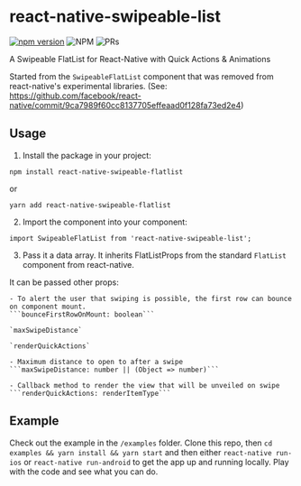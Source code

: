 # react-native-swipeable-list

[![npm version](https://badge.fury.io/js/react-native-swipeable-list.svg)](https://badge.fury.io/js/react-native-swipeable-list)
![NPM](https://img.shields.io/npm/l/react-native-swipeable-list?color=31%2C191%2C31)
![PRs](https://img.shields.io/badge/PRs-welcome-brightgreen.svg)

A Swipeable FlatList for React-Native with Quick Actions &amp; Animations

Started from the `SwipeableFlatList` component that was removed from react-native's experimental libraries. (See: https://github.com/facebook/react-native/commit/9ca7989f60cc8137705effeaad0f128fa73ed2e4)

## Usage

1. Install the package in your project:

`npm install react-native-swipeable-flatlist`

or

`yarn add react-native-swipeable-flatlist`


2. Import the component into your component:

`import SwipeableFlatList from 'react-native-swipeable-list';`


3. Pass it a data array. It inherits FlatListProps from the standard `FlatList` component from react-native.

It can be passed other props:

    - To alert the user that swiping is possible, the first row can bounce on component mount.
    ```bounceFirstRowOnMount: boolean```

    `maxSwipeDistance`

    `renderQuickActions`

    - Maximum distance to open to after a swipe
    ```maxSwipeDistance: number || (Object => number)```

    - Callback method to render the view that will be unveiled on swipe
    ```renderQuickActions: renderItemType```

## Example

Check out the example in the `/examples` folder. Clone this repo, then `cd examples && yarn install && yarn start` and then either  `react-native run-ios` or `react-native run-android` to get the app up and running locally. Play with the code and see what you can do.
